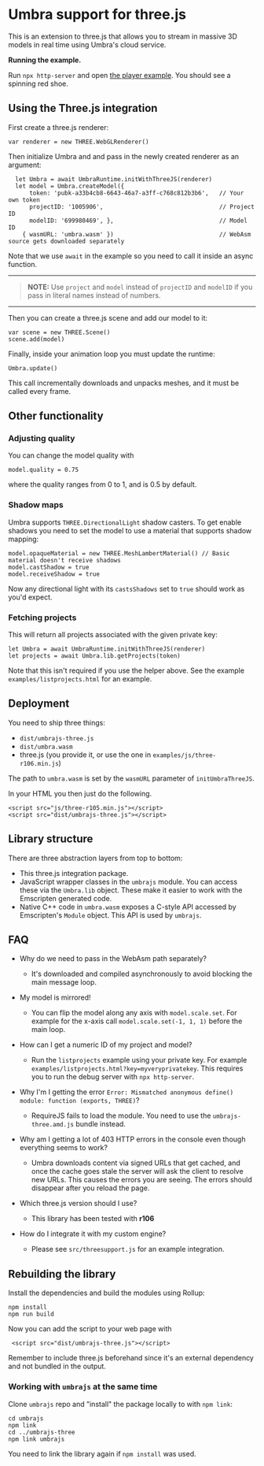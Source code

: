 # Umbra support for three.js

This is an extension to three.js that allows you to stream in massive 3D models in real time using Umbra's cloud service.

**Running the example.**

Run `npx http-server` and open [the player example](http://127.0.0.1:8080/examples/playertest.html?key=pubk-a33b4cb8-6643-46a7-a3ff-c768c812b3b6&project=1005906&model=699980469).
You should see a spinning red shoe.

## Using the Three.js integration

First create a three.js renderer:

    var renderer = new THREE.WebGLRenderer()

Then initialize Umbra and and pass in the newly created renderer as an argument:

      let Umbra = await UmbraRuntime.initWithThreeJS(renderer)
      let model = Umbra.createModel({
          token: 'pubk-a33b4cb8-6643-46a7-a3ff-c768c812b3b6',   // Your own token
          projectID: '1005906',                                 // Project ID
          modelID: '699980469', },                              // Model ID
        { wasmURL: 'umbra.wasm' })                              // WebAsm source gets downloaded separately

Note that we use `await` in the example so you need to call it inside an async function.

---

> **NOTE:** Use `project` and `model` instead of `projectID` and `modelID` if you pass in literal names instead of numbers.

---

Then you can create a three.js scene and add our model to it:

    var scene = new THREE.Scene()
    scene.add(model)

Finally, inside your animation loop you must update the runtime:

    Umbra.update()

This call incrementally downloads and unpacks meshes, and it must be called every frame.

## Other functionality

### Adjusting quality

You can change the model quality with

    model.quality = 0.75

where the quality ranges from 0 to 1, and is 0.5 by default.

### Shadow maps

Umbra supports `THREE.DirectionalLight` shadow casters. To get enable shadows you need to set the model to use a material that supports shadow mapping:

    model.opaqueMaterial = new THREE.MeshLambertMaterial() // Basic material doesn't receive shadows
    model.castShadow = true
    model.receiveShadow = true

Now any directional light with its `castsShadows` set to `true` should work as you'd expect.

### Fetching projects

This will return all projects associated with the given private key:

    let Umbra = await UmbraRuntime.initWithThreeJS(renderer)
    let projects = await Umbra.lib.getProjects(token)

Note that this isn't required if you use the helper above.
See the example `examples/listprojects.html` for an example.

## Deployment

You need to ship three things:

- `dist/umbrajs-three.js`
- `dist/umbra.wasm`
- three.js (you provide it, or use the one in `examples/js/three-r106.min.js`)


The path to `umbra.wasm` is set by the `wasmURL` parameter of `initUmbraThreeJS`.

In your HTML you then just do the following.

    <script src="js/three-r105.min.js"></script>
    <script src="dist/umbrajs-three.js"></script>

## Library structure

There are three abstraction layers from top to bottom:

- This three.js integration package.
- JavaScript wrapper classes in the `umbrajs` module. You can access these via the `Umbra.lib` object. These make it easier to work with the Emscripten generated code.
- Native C++ code in `umbra.wasm` exposes a C-style API accessed by Emscripten's `Module` object. This API is used by `umbrajs`.

## FAQ

- Why do we need to pass in the WebAsm path separately?
    - It's downloaded and compiled asynchronously to avoid blocking the main message loop.

- My model is mirrored!
    - You can flip the model along any axis with `model.scale.set`. For example for the x-axis call `model.scale.set(-1, 1, 1)` before the main loop.

- How can I get a numeric ID of my project and model?
    - Run the `listprojects` example using your private key. For example `examples/listprojects.html?key=myveryprivatekey`. This requires you to run the debug server with `npx http-server`.

- Why I'm I getting the error `Error: Mismatched anonymous define() module: function (exports, THREE)`?
    - RequireJS fails to load the module. You need to use the `umbrajs-three.amd.js` bundle instead.

- Why am I getting a lot of 403 HTTP errors in the console even though everything seems to work?
  - Umbra downloads content via signed URLs that get cached, and once the cache goes stale the server will ask the client to resolve new URLs. This causes the errors you are seeing. The errors should disappear after you reload the page.

- Which three.js version should I use?
    - This library has been tested with **r106**

- How do I integrate it with my custom engine?
    - Please see `src/threesupport.js` for an example integration.

## Rebuilding the library

Install the dependencies and build the modules using Rollup:

    npm install
    npm run build

Now you can add the script to your web page with

     <script src="dist/umbrajs-three.js"></script>

Remember to include three.js beforehand since it's an external dependency and not bundled in the output.

### Working with `umbrajs` at the same time

Clone `umbrajs` repo and "install" the package locally to with `npm link`:

    cd umbrajs
    npm link
    cd ../umbrajs-three
    npm link umbrajs

You need to link the library again if `npm install` was used.


